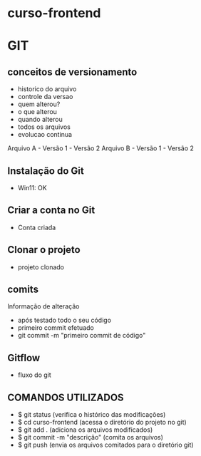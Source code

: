 # curso-frontend
# GIT
## conceitos de versionamento
 - historico do arquivo
 - controle da versao 
 - quem alterou?
 - o que alterou 
 - quando alterou 
 - todos os arquivos
 - evolucao continua
 
Arquivo A - Versão 1 - Versão 2
Arquivo B - Versão 1 - Versão 2

## Instalação do Git
 - Win11: OK
 
## Criar a conta no Git 
 - Conta criada

## Clonar o projeto
 - projeto clonado

## comits
Informação de alteração
 - após testado todo o seu código
 - primeiro commit efetuado
 - git commit -m "primeiro commit de código"


## Gitflow
 - fluxo do git



## COMANDOS UTILIZADOS
 - $ git status (verifica o histórico das modificações)
 - $ cd curso-frontend (acessa o diretório do projeto no git)
 - $ git add . (adiciona os arquivos modificados)
 - $ git commit -m "descrição" (comita os arquivos)
 - $ git push (envia os arquivos comitados para o diretório git)
